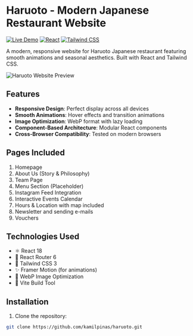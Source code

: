 # Haruoto - Modern Japanese Restaurant Website

[![Live Demo](https://img.shields.io/badge/demo-live-green?style=for-the-badge)](https://haruoto.pages.dev/)
[![React](https://img.shields.io/badge/react-%2320232a.svg?style=for-the-badge&logo=react&logoColor=%2361DAFB)](https://reactjs.org/)
[![Tailwind CSS](https://img.shields.io/badge/tailwindcss-%2338B2AC.svg?style=for-the-badge&logo=tailwind-css&logoColor=white)](https://tailwindcss.com)

A modern, responsive website for Haruoto Japanese restaurant featuring smooth animations and seasonal aesthetics. Built with React and Tailwind CSS.

![Haruoto Website Preview]([http://i.ibb.co/Cs995PrB/haruoto.png](https://i.ibb.co/Cs995PrB/haruoto.png))

## Features

- **Responsive Design**: Perfect display across all devices
- **Smooth Animations**: Hover effects and transition animations
- **Image Optimization**: WebP format with lazy loading
- **Component-Based Architecture**: Modular React components
- **Cross-Browser Compatibility**: Tested on modern browsers

## Pages Included

1. Homepage
2. About Us (Story & Philosophy)
3. Team Page
4. Menu Section (Placeholder)
5. Instagram Feed Integration
6. Interactive Events Calendar
7. Hours & Location with map included
8. Newsletter and sending e-mails
9. Vouchers

## Technologies Used

- ⚛️ React 18
- 🧭 React Router 6
- 🎨 Tailwind CSS 3
- ✨ Framer Motion (for animations)
- 📸 WebP Image Optimization
- 🚀 Vite Build Tool

## Installation

1. Clone the repository:

```bash
git clone https://github.com/kamilpinas/haruoto.git
```
